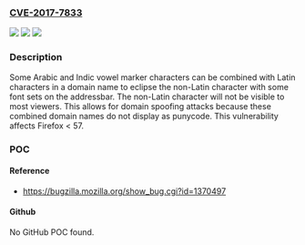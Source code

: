 ### [CVE-2017-7833](https://cve.mitre.org/cgi-bin/cvename.cgi?name=CVE-2017-7833)
![](https://img.shields.io/static/v1?label=Product&message=Firefox&color=blue)
![](https://img.shields.io/static/v1?label=Version&message=%3C%2057%20&color=brighgreen)
![](https://img.shields.io/static/v1?label=Vulnerability&message=Domain%20spoofing%20with%20Arabic%20and%20Indic%20vowel%20marker%20characters&color=brighgreen)

### Description

Some Arabic and Indic vowel marker characters can be combined with Latin characters in a domain name to eclipse the non-Latin character with some font sets on the addressbar. The non-Latin character will not be visible to most viewers. This allows for domain spoofing attacks because these combined domain names do not display as punycode. This vulnerability affects Firefox < 57.

### POC

#### Reference
- https://bugzilla.mozilla.org/show_bug.cgi?id=1370497

#### Github
No GitHub POC found.

